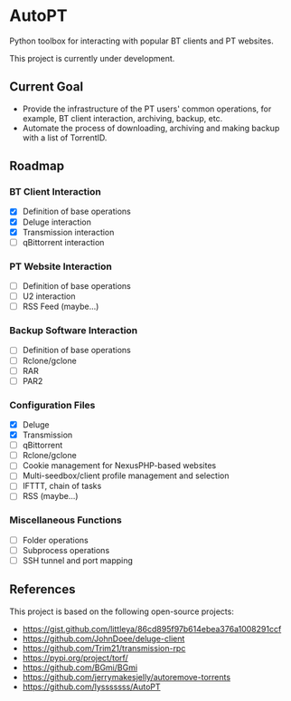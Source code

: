 # AutoPT

Python toolbox for interacting with popular BT clients and PT websites.

This project is currently under development.

## Current Goal

* Provide the infrastructure of the PT users' common operations, for example, BT client interaction, archiving, backup, etc.
* Automate the process of downloading, archiving and making backup with a list of TorrentID.

## Roadmap

### BT Client Interaction

- [x] Definition of base operations
- [x] Deluge interaction
- [x] Transmission interaction
- [ ] qBittorrent interaction

### PT Website Interaction

- [ ] Definition of base operations
- [ ] U2 interaction
- [ ] RSS Feed (maybe...)

### Backup Software Interaction

- [ ] Definition of base operations
- [ ] Rclone/gclone
- [ ] RAR
- [ ] PAR2

### Configuration Files

- [x] Deluge
- [x] Transmission
- [ ] qBittorrent
- [ ] Rclone/gclone
- [ ] Cookie management for NexusPHP-based websites
- [ ] Multi-seedbox/client profile management and selection
- [ ] IFTTT, chain of tasks
- [ ] RSS (maybe...)

### Miscellaneous Functions

- [ ] Folder operations
- [ ] Subprocess operations
- [ ] SSH tunnel and port mapping

## References

This project is based on the following open-source projects:
* https://gist.github.com/littleya/86cd895f97b614ebea376a1008291ccf
* https://github.com/JohnDoee/deluge-client
* https://github.com/Trim21/transmission-rpc
* https://pypi.org/project/torf/
* https://github.com/BGmi/BGmi
* https://github.com/jerrymakesjelly/autoremove-torrents
* https://github.com/lysssssss/AutoPT